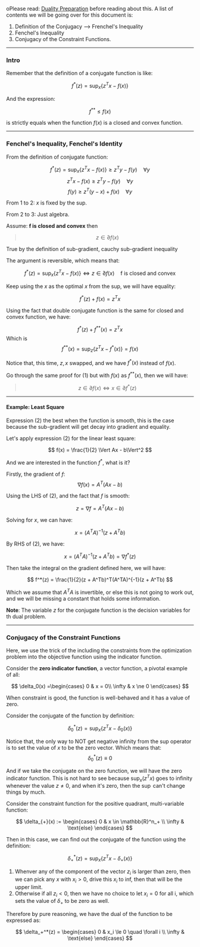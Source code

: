 oPlease read: [Duality Preparation](Duality%20Preparation.md) before reading about this.
A list of contents we will be going over for this document is: 

1. Definition of the Conjugacy --> Frenchel's Inequality
2. Fenchel's Inequality 
3. Conjugacy of the Constraint Functions.

---

### **Intro**

Remember that the definition of a conjugate function is like: 

$$
f^*(z) = \sup_x\{
	z^Tx - f(x)  
\}
$$

And the expression: 

$$
f^{**} \le f(x)
$$ 

is strictly equals when the function $f(x)$ is a closed and convex function. 

---
### **Fenchel's Inequality, Fenchel's Identity**

From the definition of conjugate function: 

$$
f^*(z) = \sup_x \{z^Tx - f(x)\} \ge z^Ty - f(y) \quad \forall y
$$
$$
z^Tx - f(x)\ge z^Ty - f(y) \quad \forall y
$$
$$
f(y) \ge z^T(y - x) + f(x) \quad \forall y
$$

From 1 to 2: $x$ is fixed by the sup. 

From 2 to 3: Just algebra.

Assume: **f is closed and convex**
then 
> $$
> z \in \partial f(x) \tag{1}
> $$

True by the definition of sub-gradient, cauchy sub-gradient inequality

The argument is reversible, which means that: 

$$
f^*(z) = \sup_x \{z^Tx - f(x)\} \iff z \in \partial f(x) \quad \text{f is closed and convex}
$$

Keep using the $x$ as the optimal $x$ from the sup, we will have equality: 

$$
f^*(z) + f(x) = z^Tx
$$

Using the fact that double conjugate function is the same for closed and convex function, we have: 

$$
f^*(z) + f^{**}(x) = z^Tx
$$
Which is
$$
f^{**}(x) = \sup_z\{z^Tx - f^*(x)\} = f(x)
$$

Notice that, this time, $z, x$ swapped, and we have $f^*(x)$ instead of $f(x)$.

Go through the same proof for (1) but with $f(x)$ as $f^{**}(x)$, then we will have:

> $$
> z\in \partial f(x) \iff x \in \partial f^*(z) \tag{2}
> $$

---
#### **Example: Least Square**

Expression (2) the best when the function is smooth, this is the case because the sub-gradient will get decay into gradient and equality. 

Let's apply expression (2) for the linear least square: 

$$
f(x) = \frac{1}{2} \Vert Ax - b\Vert^2 
$$

And we are interested in the function $f^*$, what is it? 

Firstly, the gradient of $f$: 
$$
\nabla f(x) = A^T(Ax - b)
$$

Using the LHS of (2), and the fact that $f$ is smooth: 

$$
z = \nabla f = A^T(Ax - b)
$$

Solving for $x$, we can have: 

$$
x = (A^TA)^{-1} (z + A^Tb)
$$

By RHS of (2), we have: 

$$
x = (A^TA)^{-1} (z + A^Tb) = \nabla f^*(z)
$$

Then take the integral on the gradient defined here, we will have: 

$$
f^*(z) = \frac{1}{2}(z + A^Tb)^T(A^TA)^{-1}(z + A^Tb)
$$

Which we assume that $A^TA$ is invertible, or else this is not going to work out, and we will be missing a constant that holds some information. 

**Note**: 
The variable $z$ for the conjugate function is the decision variables for th dual problem. 

--- 
### **Conjugacy of the Constraint Functions**

Here, we use the trick of the including the constraints from the optimization problem into the objective function using the indicator function. 

Consider the **zero indicator function**, a vector function, a pivotal example of all: 

$$
\delta_0(x) =\begin{cases}
    0 & x = 0\\
    \infty & x \ne 0
\end{cases}
$$

When constraint is good, the function is well-behaved and it has a value of zero. 

Consider the conjugate of the function by definition: 

$$
\delta^*_0(z) = \sup_x\{
        z^Tx - \delta_0(x)
    \}
$$

Notice that, the only way to NOT get negative infinity from the sup operator is to set the value of $x$ to be the zero vector. Which means that: 
$$
\delta_0^*(z) \equiv 0
$$

And if we take the conjugate on the zero function, we will have the zero indicator function. This is not hard to see because $\sup_x(z^Tx)$ goes to infinity whenever the value $z\neq 0$, and when it's zero, then the $\sup$ can't change things by much.

Consider the constraint function for the positive quadrant, multi-variable function: 

$$
\delta_{+}(x) := \begin{cases}
    0 & x \in \mathbb{R}^n_+ 
    \\
    \infty & \text{else}
\end{cases}
$$

Then in this case, we can find out the conjugate of the function using the definition: 

$$
\delta_+^*(z) = \sup_x \left\lbrace
    z^Tx - \delta_+(x)
\right\rbrace
$$

1. Whenver any of the component of the vector $z_i$ is larger than zero, then we can pick any $x$ with $x_i > 0$, drive this $x_i$ to inf, then that will be the upper limit. 
2. Otherwise if all $z_i < 0$, then we have no choice to let $x_i = 0$  for all i, which sets the value of $\delta_+$ to be zero as well. 

Therefore by pure reasoning, we have the dual of the function to be expressed as: 

$$
\delta_+^*(z) = \begin{cases}
    0 & x_i \le 0 \quad \forall i
    \\
    \infty & \text{else}
\end{cases}
$$



